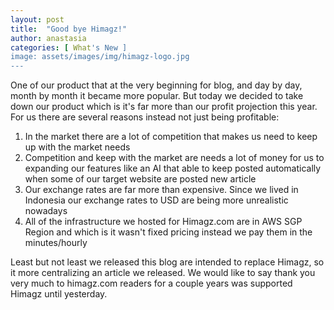 ```yaml
---
layout: post
title:  "Good bye Himagz!"
author: anastasia
categories: [ What's New ]
image: assets/images/img/himagz-logo.jpg
---
```

One of our product that at the very beginning for blog, and day by day, month by month it became more popular. But today we decided to take down our product which is it's far more than our profit projection this year. For us there are several reasons instead not just being profitable:
<ol>
<li>In the market there are a lot of competition that makes us need to keep up with the market needs</li>
<li>Competition and keep with the market are needs a lot of money for us to expanding our features like an AI that able to keep posted automatically when some of our target website are posted new article</li>
<li>Our exchange rates are far more than expensive. Since we lived in Indonesia our exchange rates to USD are being more unrealistic nowadays</li>
<li>All of the infrastructure we hosted for Himagz.com are in AWS SGP Region and which is it wasn't fixed pricing instead we pay them in the minutes/hourly</li>
</ol>

Least but not least we released this blog are intended to replace Himagz, so it more centralizing an article we released. We would like to say thank you very much to himagz.com readers for a couple years was supported Himagz until yesterday.
